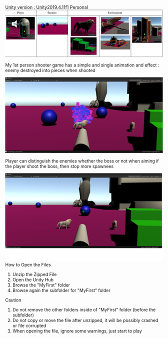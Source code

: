 Unity version : Unity2019.4.11f1 Personal <DX11>
![alt text](https://github.com/engantung/UNITY/blob/main/1st%20Person%20Shooter/Figure.png?raw=true)

My 1st person shooter game has a simple and single animation and effect : 
enemy destroyed into pieces when shooted

![alt text](https://github.com/engantung/UNITY/blob/main/1st%20Person%20Shooter/Figure%202.png?raw=true)

Player can distinguish the enemies whether the boss or not when aiming
if the player shoot the boss, then stop more spawnees 

![alt text](https://github.com/engantung/UNITY/blob/main/1st%20Person%20Shooter/Figure%201.png?raw=true)
How to Open the Files  
1. Unzip the Zipped File
2. Open the Unity Hub
3. Browse the "MyFirst" folder
4. Browse again the subfolder for "MyFirst" folder

Caution
1. Do not remove the other folders inside of "MyFirst" folder (before the subfolder)
2. Do not copy or move the file after unzipped, it will be possibly crashed or file corrupted
3. When opening the file, ignore some warnings, just start to play 
